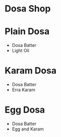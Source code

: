 # Dosa Shop

# Plain Dosa
* Dosa Batter
* Light Oil

# Karam Dosa
* Dosa Batter
* Erra Karam

# Egg Dosa
* Dosa Batter
* Egg and Karam
